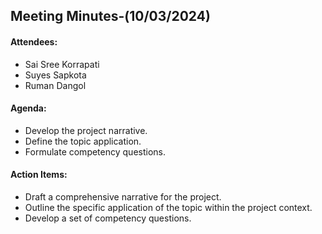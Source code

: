 ## Meeting Minutes-(10/03/2024)

#### Attendees:
* Sai Sree Korrapati
*	Suyes Sapkota
*	Ruman Dangol

#### Agenda:
*	Develop the project narrative.
*	Define the topic application.
*	Formulate competency questions.

#### Action Items:
*	Draft a comprehensive narrative for the project.
*	Outline the specific application of the topic within the project context.
*	Develop a set of competency questions.
